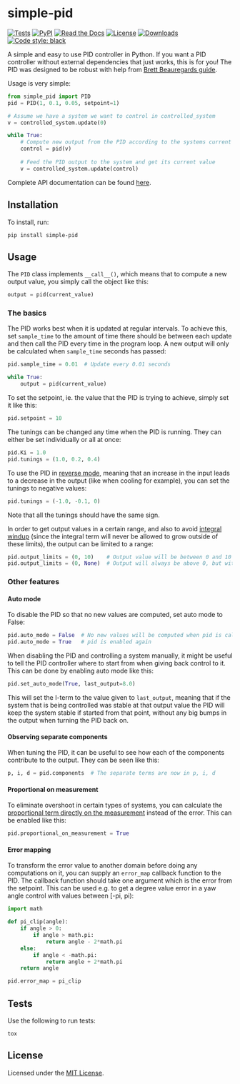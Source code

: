 # simple-pid

[![Tests](https://github.com/m-lundberg/simple-pid/actions/workflows/run-tests.yml/badge.svg)](https://github.com/m-lundberg/simple-pid/actions?query=workflow%3Atests)
[![PyPI](https://img.shields.io/pypi/v/simple-pid.svg)](https://pypi.org/project/simple-pid/)
[![Read the Docs](https://img.shields.io/readthedocs/simple-pid.svg)](https://simple-pid.readthedocs.io/)
[![License](https://img.shields.io/github/license/m-lundberg/simple-pid.svg)](https://github.com/m-lundberg/simple-pid/blob/master/LICENSE.md)
[![Downloads](https://pepy.tech/badge/simple-pid)](https://pepy.tech/project/simple-pid)
[![Code style: black](https://img.shields.io/badge/code%20style-black-000000.svg)](https://github.com/psf/black)

A simple and easy to use PID controller in Python. If you want a PID controller without external dependencies that just works, this is for you! The PID was designed to be robust with help from [Brett Beauregards guide](http://brettbeauregard.com/blog/2011/04/improving-the-beginners-pid-introduction/).

Usage is very simple:

```python
from simple_pid import PID
pid = PID(1, 0.1, 0.05, setpoint=1)

# Assume we have a system we want to control in controlled_system
v = controlled_system.update(0)

while True:
    # Compute new output from the PID according to the systems current value
    control = pid(v)
    
    # Feed the PID output to the system and get its current value
    v = controlled_system.update(control)
```

Complete API documentation can be found [here](https://simple-pid.readthedocs.io/en/latest/simple_pid.html#module-simple_pid.PID).

## Installation
To install, run:
```
pip install simple-pid
```

## Usage
The `PID` class implements `__call__()`, which means that to compute a new output value, you simply call the object like this:
```python
output = pid(current_value)
```

### The basics
The PID works best when it is updated at regular intervals. To achieve this, set `sample_time` to the amount of time there should be between each update and then call the PID every time in the program loop. A new output will only be calculated when `sample_time` seconds has passed:
```python
pid.sample_time = 0.01  # Update every 0.01 seconds

while True:
    output = pid(current_value)
```

To set the setpoint, ie. the value that the PID is trying to achieve, simply set it like this:
```python
pid.setpoint = 10
```

The tunings can be changed any time when the PID is running. They can either be set individually or all at once:
```python
pid.Ki = 1.0
pid.tunings = (1.0, 0.2, 0.4)
```

To use the PID in [reverse mode](http://brettbeauregard.com/blog/2011/04/improving-the-beginners-pid-direction/), meaning that an increase in the input leads to a decrease in the output (like when cooling for example), you can set the tunings to negative values:

```python
pid.tunings = (-1.0, -0.1, 0)
```

Note that all the tunings should have the same sign.

In order to get output values in a certain range, and also to avoid [integral windup](https://en.wikipedia.org/wiki/Integral_windup) (since the integral term will never be allowed to grow outside of these limits), the output can be limited to a range:
```python
pid.output_limits = (0, 10)    # Output value will be between 0 and 10
pid.output_limits = (0, None)  # Output will always be above 0, but with no upper bound
```

### Other features
#### Auto mode
To disable the PID so that no new values are computed, set auto mode to False:
```python
pid.auto_mode = False  # No new values will be computed when pid is called
pid.auto_mode = True   # pid is enabled again
```
When disabling the PID and controlling a system manually, it might be useful to tell the PID controller where to start from when giving back control to it. This can be done by enabling auto mode like this:
```python
pid.set_auto_mode(True, last_output=8.0)
```
This will set the I-term to the value given to `last_output`, meaning that if the system that is being controlled was stable at that output value the PID will keep the system stable if started from that point, without any big bumps in the output when turning the PID back on.

#### Observing separate components
When tuning the PID, it can be useful to see how each of the components contribute to the output. They can be seen like this:
```python
p, i, d = pid.components  # The separate terms are now in p, i, d
```

#### Proportional on measurement
To eliminate overshoot in certain types of systems, you can calculate the [proportional term directly on the measurement](http://brettbeauregard.com/blog/2017/06/introducing-proportional-on-measurement/) instead of the error. This can be enabled like this:
```python
pid.proportional_on_measurement = True
```

#### Error mapping
To transform the error value to another domain before doing any computations on it, you can supply an `error_map` callback function to the PID. The callback function should take one argument which is the error from the setpoint. This can be used e.g. to get a degree value error in a yaw angle control with values between [-pi, pi):
```python
import math

def pi_clip(angle):
    if angle > 0:
        if angle > math.pi:
            return angle - 2*math.pi
    else:
        if angle < -math.pi:
            return angle + 2*math.pi
    return angle

pid.error_map = pi_clip
```

## Tests
Use the following to run tests:
```
tox
```

## License
Licensed under the [MIT License](https://github.com/m-lundberg/simple-pid/blob/master/LICENSE.md).
